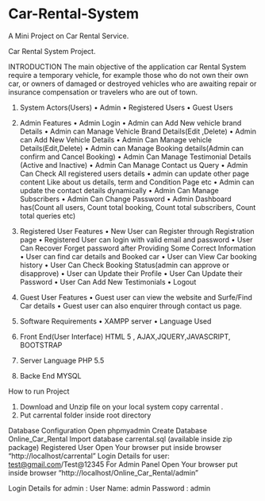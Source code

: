 # Car-Rental-System
A Mini Project on Car Rental Service.

Car Rental System Project.

INTRODUCTION
The main objective of the application car Rental System require a temporary vehicle, for example those who do not own their own car, or owners of damaged or destroyed vehicles who are awaiting repair or insurance compensation or travelers who are out of town.

1. System Actors(Users)
•	Admin
•	Registered Users
•	Guest Users

2. Admin Features
•	Admin Login
•	Admin can Add New vehicle brand Details
•	Admin can Manage Vehicle Brand Details(Edit ,Delete)
•	Admin can Add New Vehicle Details
•	Admin Can Manage vehicle Details(Edit,Delete)
•	Admin can Manage Booking details(Admin can confirm and Cancel Booking)
•	Admin Can Manage Testimonial Details (Active and Inactive)
•	Admin Can Manage Contact us Query
•	Admin Can Check All registered users details
•	admin can update other page content Like about us details, term and Condition Page etc
•	Admin can update the contact details dynamically
•	Admin Can Manage Subscribers
•	Admin Can Change Password
•	Admin Dashboard has(Count all users, Count total booking, Count total subscribers, Count total queries etc)

3. Registered User Features
•	New User can Register through Registration page
•	Registered User can login with valid email and password
•	User Can Recover Forget password after Providing Some Correct Information
•	User can find car details and Booked car
•	User can View Car booking history
•	User Can Check Booking Status(admin can approve or disapprove)
•	User can Update their Profile
•	User Can Update their Password
•	User Can Add New Testimonials
•	Logout

4. Guest User Features
•	Guest user can view the website and Surfe/Find Car details
•	Guest user can also enquirer through contact us page.

5. Software Requirements
•	XAMPP server
•	Language Used
1.	Front End(User Interface) HTML 5 , AJAX,JQUERY,JAVASCRIPT, BOOTSTRAP
2.	Server Language PHP 5.5
3.	Backe End MYSQL


How to run Project
1. Download and Unzip file on your local system copy carrental .
2. Put carrental folder inside root directory

Database Configuration
Open phpmyadmin
Create Database Online_Car_Rental
Import database carrental.sql (available inside zip package)
Registered User
Open Your browser put inside browser “http://localhost/carrental”
Login Details for user: test@gmail.com/Test@12345
For Admin Panel
Open Your browser put inside browser “http://localhost/Online_Car_Rental/admin”

Login Details for admin :
User Name: admin
Password : admin

